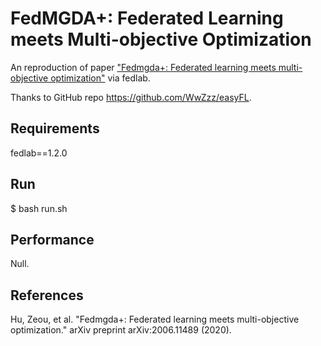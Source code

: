 # FedMGDA+: Federated Learning meets Multi-objective Optimization

An reproduction of paper ["Fedmgda+: Federated learning meets multi-objective optimization"](https://arxiv.org/abs/2006.11489) via fedlab.

Thanks to GitHub repo https://github.com/WwZzz/easyFL.

## Requirements

fedlab==1.2.0

## Run

$ bash run.sh

## Performance

Null.

## References

Hu, Zeou, et al. "Fedmgda+: Federated learning meets multi-objective optimization." arXiv preprint arXiv:2006.11489 (2020).





